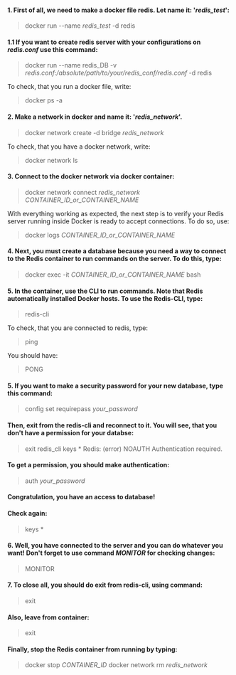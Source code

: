 #### 1. First of all, we need to make a docker file redis. Let name it: '_redis_test_':
> docker run --name _redis_test_ -d redis

#### 1.1 If you want to create redis server with your configurations on _redis.conf_ use this command:
> docker run --name redis_DB -v _redis.conf_:_/absolute/path/to/your/redis_conf/redis.conf_ -d redis

To check, that you run a docker file, write:
> docker ps -a

#### 2. Make a network in docker and name it: '_redis_network_'.
> docker network create -d bridge _redis_network_ 

To check, that you have a docker network, write:
> docker network ls

#### 3. Connect to the docker network via docker container:

> docker network connect _redis_network_ _CONTAINER_ID_or_CONTAINER_NAME_

With everything working as expected, the next step is to verify your Redis server running inside Docker is ready to accept connections. To do so, use:
> docker logs _CONTAINER_ID_or_CONTAINER_NAME_

#### 4. Next, you must create a database because you need a way to connect to the Redis container to run commands on the server. To do this, type:
> docker exec -it _CONTAINER_ID_or_CONTAINER_NAME_ bash

#### 5. In the container, use the CLI to run commands. Note that Redis automatically installed Docker hosts. To use the Redis-CLI, type:
> redis-cli

To check, that you are connected to redis, type:
> ping

You should have:
> PONG

#### 5. If you want to make a security password for your new database, type this command:
> config set requirepass _your_password_

#### Then, exit from the redis-cli and reconnect to it. You will see, that you don't have a permission for your databse:
> exit
> redis_cli
> keys *
Redis: (error) NOAUTH Authentication required.

#### To get a permission, you should make authentication:
> auth _your_password_
#### Congratulation, you have an access to database!

#### Check again:
> keys *

#### 6. Well, you have connected to the server and you can do whatever you want! Don't forget to use command _MONITOR_ for checking changes:
> MONITOR

#### 7. To close all, you should do exit from redis-cli, using command:
> exit 

#### Also, leave from container:
> exit 

#### Finally, stop the Redis container from running by typing:
> docker stop _CONTAINER_ID_
> docker network rm _redis_network_



